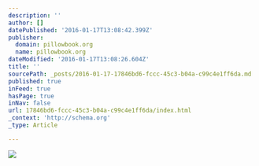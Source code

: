 ```yaml
---
description: ''
author: []
datePublished: '2016-01-17T13:08:42.399Z'
publisher:
  domain: pillowbook.org
  name: pillowbook.org
dateModified: '2016-01-17T13:08:26.604Z'
title: ''
sourcePath: _posts/2016-01-17-17846bd6-fccc-45c3-b04a-c99c4e1ff6da.md
published: true
inFeed: true
hasPage: true
inNav: false
url: 17846bd6-fccc-45c3-b04a-c99c4e1ff6da/index.html
_context: 'http://schema.org'
_type: Article

---
```

![](http://41.media.tumblr.com/67c5c1242762aee13d0a09329cfc50e8/tumblr_o10nlbiVb51rdlv9lo1_500.jpg)